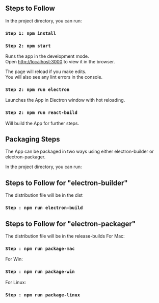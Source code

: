 
## Steps to Follow

In the project directory, you can run:

### `Step 1: npm install`

### `Step 2: npm start`

Runs the app in the development mode.<br />
Open [http://localhost:3000](http://localhost:3000) to view it in the browser.

The page will reload if you make edits.<br />
You will also see any lint errors in the console.

### `Step 2: npm run electron`
Launches the App in Electron window with hot reloading.

### `Step 2: npm run react-build`
Will build the App for further steps.

## Packaging Steps

The App can be packaged in two ways using either electron-builder or electron-packager. 

In the project directory, you can run:

## Steps to Follow for "electron-builder"
The distribution file will be in the dist

### `Step : npm run electron-build`

## Steps to Follow for "electron-packager"

The distribution file will be in the release-builds
For Mac:
### `Step : npm run package-mac`

For Win:
### `Step : npm run package-win`

For Linux:
### `Step : npm run package-linux`







